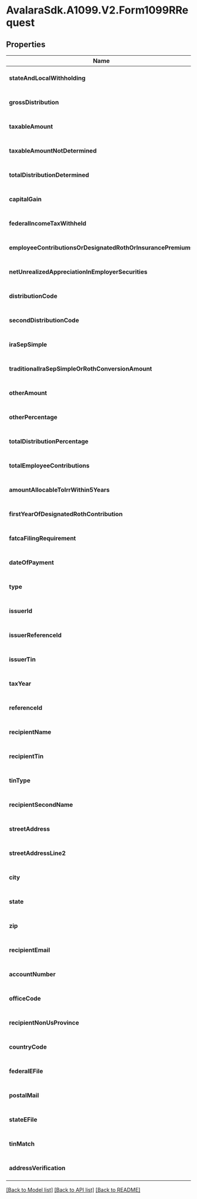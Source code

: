 # AvalaraSdk.A1099.V2.Form1099RRequest

## Properties

Name | Type | Description | Notes
------------ | ------------- | ------------- | -------------
**stateAndLocalWithholding** | [**StateAndLocalWithholdingRequest**](StateAndLocalWithholdingRequest.md) |  | [optional] [default to undefined]
**grossDistribution** | **number** |  | [optional] [default to undefined]
**taxableAmount** | **number** |  | [optional] [default to undefined]
**taxableAmountNotDetermined** | **boolean** |  | [optional] [default to undefined]
**totalDistributionDetermined** | **boolean** |  | [optional] [default to undefined]
**capitalGain** | **number** |  | [optional] [default to undefined]
**federalIncomeTaxWithheld** | **number** |  | [optional] [default to undefined]
**employeeContributionsOrDesignatedRothOrInsurancePremiums** | **number** |  | [optional] [default to undefined]
**netUnrealizedAppreciationInEmployerSecurities** | **number** |  | [optional] [default to undefined]
**distributionCode** | **string** |  | [optional] [default to undefined]
**secondDistributionCode** | **string** |  | [optional] [default to undefined]
**iraSepSimple** | **boolean** |  | [optional] [default to undefined]
**traditionalIraSepSimpleOrRothConversionAmount** | **number** |  | [optional] [default to undefined]
**otherAmount** | **number** |  | [optional] [default to undefined]
**otherPercentage** | **string** |  | [optional] [default to undefined]
**totalDistributionPercentage** | **string** |  | [optional] [default to undefined]
**totalEmployeeContributions** | **number** |  | [optional] [default to undefined]
**amountAllocableToIrrWithin5Years** | **number** |  | [optional] [default to undefined]
**firstYearOfDesignatedRothContribution** | **string** |  | [optional] [default to undefined]
**fatcaFilingRequirement** | **boolean** |  | [optional] [default to undefined]
**dateOfPayment** | **Date** |  | [optional] [default to undefined]
**type** | **string** |  | [optional] [default to undefined]
**issuerId** | **string** |  | [optional] [default to undefined]
**issuerReferenceId** | **string** |  | [optional] [default to undefined]
**issuerTin** | **string** |  | [optional] [default to undefined]
**taxYear** | **number** |  | [optional] [default to undefined]
**referenceId** | **string** |  | [optional] [default to undefined]
**recipientName** | **string** |  | [optional] [default to undefined]
**recipientTin** | **string** |  | [optional] [default to undefined]
**tinType** | **number** |  | [optional] [default to undefined]
**recipientSecondName** | **string** |  | [optional] [default to undefined]
**streetAddress** | **string** |  | [optional] [default to undefined]
**streetAddressLine2** | **string** |  | [optional] [default to undefined]
**city** | **string** |  | [optional] [default to undefined]
**state** | **string** |  | [optional] [default to undefined]
**zip** | **string** |  | [optional] [default to undefined]
**recipientEmail** | **string** |  | [optional] [default to undefined]
**accountNumber** | **string** |  | [optional] [default to undefined]
**officeCode** | **string** |  | [optional] [default to undefined]
**recipientNonUsProvince** | **string** |  | [optional] [default to undefined]
**countryCode** | **string** |  | [optional] [default to undefined]
**federalEFile** | **boolean** |  | [optional] [default to undefined]
**postalMail** | **boolean** |  | [optional] [default to undefined]
**stateEFile** | **boolean** |  | [optional] [default to undefined]
**tinMatch** | **boolean** |  | [optional] [default to undefined]
**addressVerification** | **boolean** |  | [optional] [default to undefined]

[[Back to Model list]](../../../README.md#documentation-for-models) [[Back to API list]](../../../README.md#documentation-for-api-endpoints) [[Back to README]](../../../README.md)

